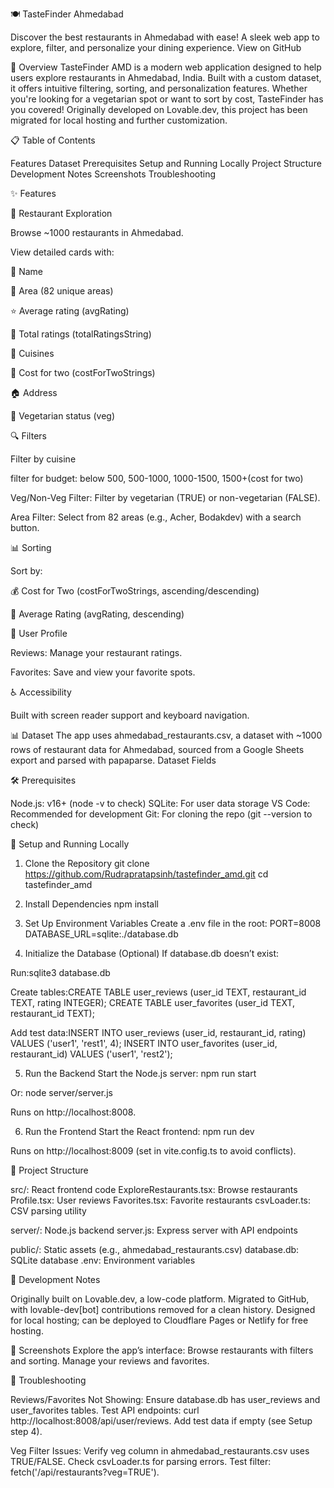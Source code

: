 
  


🍽️ TasteFinder Ahmedabad


  Discover the best restaurants in Ahmedabad with ease!
  A sleek web app to explore, filter, and personalize your dining experience.
  View on GitHub



  
  
  
  



🌟 Overview
TasteFinder AMD is a modern web application designed to help users explore restaurants in Ahmedabad, India. Built with a custom dataset, it offers intuitive filtering, sorting, and personalization features. Whether you're looking for a vegetarian spot or want to sort by cost, TasteFinder has you covered! Originally developed on Lovable.dev, this project has been migrated for local hosting and further customization.


📋 Table of Contents

Features
Dataset
Prerequisites
Setup and Running Locally
Project Structure
Development Notes
Screenshots
Troubleshooting


✨ Features


🍴 Restaurant Exploration

Browse ~1000 restaurants in Ahmedabad.

View detailed cards with:

📛 Name

📍 Area (82 unique areas)

⭐ Average rating (avgRating)

🔢 Total ratings (totalRatingsString)

🍲 Cuisines

💸 Cost for two (costForTwoStrings)

🏠 Address

🥗 Vegetarian status (veg)



🔍 Filters


Filter by cuisine

filter for budget: below 500, 500-1000, 1000-1500, 1500+(cost for two)

Veg/Non-Veg Filter: Filter by vegetarian (TRUE) or non-vegetarian (FALSE).

Area Filter: Select from 82 areas (e.g., Acher, Bodakdev) with a search button.





📊 Sorting

Sort by:

💰 Cost for Two (costForTwoStrings, ascending/descending)

🌟 Average Rating (avgRating, descending)





👤 User Profile


Reviews: Manage your restaurant ratings.

Favorites: Save and view your favorite spots.

♿ Accessibility

Built with screen reader support and keyboard navigation.


📊 Dataset
The app uses ahmedabad_restaurants.csv, a dataset with ~1000 rows of restaurant data for Ahmedabad, sourced from a Google Sheets export and parsed with papaparse.
Dataset Fields




🛠️ Prerequisites

Node.js: v16+ (node -v to check)
SQLite: For user data storage
VS Code: Recommended for development
Git: For cloning the repo (git --version to check)


🚀 Setup and Running Locally
1. Clone the Repository
git clone https://github.com/Rudrapratapsinh/tastefinder_amd.git
cd tastefinder_amd

2. Install Dependencies
npm install

3. Set Up Environment Variables
Create a .env file in the root:
PORT=8008
DATABASE_URL=sqlite:./database.db

4. Initialize the Database (Optional)
If database.db doesn’t exist:

Run:sqlite3 database.db


Create tables:CREATE TABLE user_reviews (user_id TEXT, restaurant_id TEXT, rating INTEGER);
CREATE TABLE user_favorites (user_id TEXT, restaurant_id TEXT);


Add test data:INSERT INTO user_reviews (user_id, restaurant_id, rating) VALUES ('user1', 'rest1', 4);
INSERT INTO user_favorites (user_id, restaurant_id) VALUES ('user1', 'rest2');



5. Run the Backend
Start the Node.js server:
npm run start

Or:
node server/server.js


Runs on http://localhost:8008.

6. Run the Frontend
Start the React frontend:
npm run dev


Runs on http://localhost:8009 (set in vite.config.ts to avoid conflicts).


📁 Project Structure

src/: React frontend code
ExploreRestaurants.tsx: Browse restaurants
Profile.tsx: User reviews
Favorites.tsx: Favorite restaurants
csvLoader.ts: CSV parsing utility


server/: Node.js backend
server.js: Express server with API endpoints


public/: Static assets (e.g., ahmedabad_restaurants.csv)
database.db: SQLite database
.env: Environment variables


📝 Development Notes

Originally built on Lovable.dev, a low-code platform.
Migrated to GitHub, with lovable-dev[bot] contributions removed for a clean history.
Designed for local hosting; can be deployed to Cloudflare Pages or Netlify for free hosting.


📸 Screenshots
Explore the app’s interface:
Browse restaurants with filters and sorting.
Manage your reviews and favorites.

🐞 Troubleshooting

Reviews/Favorites Not Showing:
Ensure database.db has user_reviews and user_favorites tables.
Test API endpoints: curl http://localhost:8008/api/user/reviews.
Add test data if empty (see Setup step 4).


Veg Filter Issues:
Verify veg column in ahmedabad_restaurants.csv uses TRUE/FALSE.
Check csvLoader.ts for parsing errors.
Test filter: fetch('/api/restaurants?veg=TRUE').

